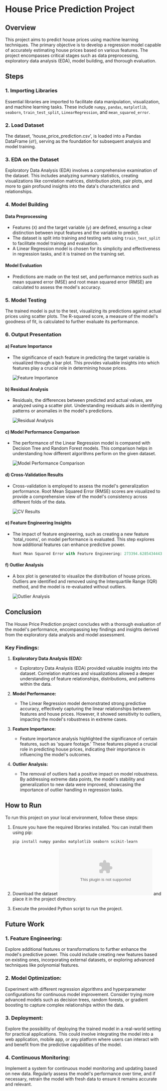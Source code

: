 # House Price Prediction Project

## Overview

This project aims to predict house prices using machine learning techniques. The primary objective is to develop a regression model capable of accurately estimating house prices based on various features. The project encompasses critical stages such as data preprocessing, exploratory data analysis (EDA), model building, and thorough evaluation.

## Steps

### 1. Importing Libraries

Essential libraries are imported to facilitate data manipulation, visualization, and machine learning tasks. These include `numpy`, `pandas`, `matplotlib`, `seaborn`, `train_test_split`, `LinearRegression`, and `mean_squared_error`.

### 2. Load Dataset

The dataset, 'house_price_prediction.csv', is loaded into a Pandas DataFrame (`df`), serving as the foundation for subsequent analysis and model training.

### 3. EDA on the Dataset

Exploratory Data Analysis (EDA) involves a comprehensive examination of the dataset. This includes analyzing summary statistics, creating visualizations like correlation matrices, distribution plots, pair plots, and more to gain profound insights into the data's characteristics and relationships.

### 4. Model Building

#### Data Preprocessing
- Features (`X`) and the target variable (`y`) are defined, ensuring a clear distinction between input features and the variable to predict.
- The dataset is split into training and testing sets using `train_test_split` to facilitate model training and evaluation.
- A Linear Regression model is chosen for its simplicity and effectiveness in regression tasks, and it is trained on the training set.

#### Model Evaluation
- Predictions are made on the test set, and performance metrics such as mean squared error (MSE) and root mean squared error (RMSE) are calculated to assess the model's accuracy.

### 5. Model Testing

The trained model is put to the test, visualizing its predictions against actual prices using scatter plots. The R-squared score, a measure of the model's goodness of fit, is calculated to further evaluate its performance.

### 6. Output Presentation

#### a) Feature Importance
- The significance of each feature in predicting the target variable is visualized through a bar plot. This provides valuable insights into which features play a crucial role in determining house prices.

  ![Feature Importance](feature_importance.png)

#### b) Residual Analysis
- Residuals, the differences between predicted and actual values, are analyzed using a scatter plot. Understanding residuals aids in identifying patterns or anomalies in the model's predictions.

  ![Residual Analysis](residual_analysis.png)

#### c) Model Performance Comparison
- The performance of the Linear Regression model is compared with Decision Tree and Random Forest models. This comparison helps in understanding how different algorithms perform on the given dataset.

  ![Model Performance Comparison](comparison.png)

#### d) Cross-Validation Results
- Cross-validation is employed to assess the model's generalization performance. Root Mean Squared Error (RMSE) scores are visualized to provide a comprehensive view of the model's consistency across different folds of the data.

  ![CV Results](cv.png)

#### e) Feature Engineering Insights
- The impact of feature engineering, such as creating a new feature 'total_rooms', on model performance is evaluated. This step explores how additional features can enhance predictive power.

  ```python
  Root Mean Squared Error with Feature Engineering: 273394.6285434443
  ```

#### f) Outlier Analysis
- A box plot is generated to visualize the distribution of house prices. Outliers are identified and removed using the Interquartile Range (IQR) method, and the model is re-evaluated without outliers.

  ![Outlier Analysis](outlier_analysis.png)

## Conclusion

The House Price Prediction project concludes with a thorough evaluation of the model's performance, encompassing key findings and insights derived from the exploratory data analysis and model assessment.

### Key Findings:

1. **Exploratory Data Analysis (EDA):**
   - Exploratory Data Analysis (EDA) provided valuable insights into the dataset. Correlation matrices and visualizations allowed a deeper understanding of feature relationships, distributions, and patterns within the data.

2. **Model Performance:**
   - The Linear Regression model demonstrated strong predictive accuracy, effectively capturing the linear relationships between features and house prices. However, it showed sensitivity to outliers, impacting the model's robustness in extreme cases.

3. **Feature Importance:**
   - Feature importance analysis highlighted the significance of certain features, such as 'square footage.' These features played a crucial role in predicting house prices, indicating their importance in influencing the model's outcomes.

4. **Outlier Analysis:**
   - The removal of outliers had a positive impact on model robustness. By addressing extreme data points, the model's stability and generalization to new data were improved, showcasing the importance of outlier handling in regression tasks.

## How to Run

To run this project on your local environment, follow these steps:

1. Ensure you have the required libraries installed. You can install them using pip:

   ```bash
   pip install numpy pandas matplotlib seaborn scikit-learn
   ```
2. Download the dataset ![house_price_prediction.csv](house_price_prediction.csv) and place it in the project directory.

3. Execute the provided Python script to run the project.

## Future Work

### 1. Feature Engineering:

Explore additional features or transformations to further enhance the model's predictive power. This could include creating new features based on existing ones, incorporating external datasets, or exploring advanced techniques like polynomial features.

### 2. Model Optimization:

Experiment with different regression algorithms and hyperparameter configurations for continuous model improvement. Consider trying more advanced models such as decision trees, random forests, or gradient boosting to capture complex relationships within the data.

### 3. Deployment:

Explore the possibility of deploying the trained model in a real-world setting for practical applications. This could involve integrating the model into a web application, mobile app, or any platform where users can interact with and benefit from the predictive capabilities of the model.

### 4. Continuous Monitoring:

Implement a system for continuous model monitoring and updating based on new data. Regularly assess the model's performance over time, and if necessary, retrain the model with fresh data to ensure it remains accurate and relevant.
